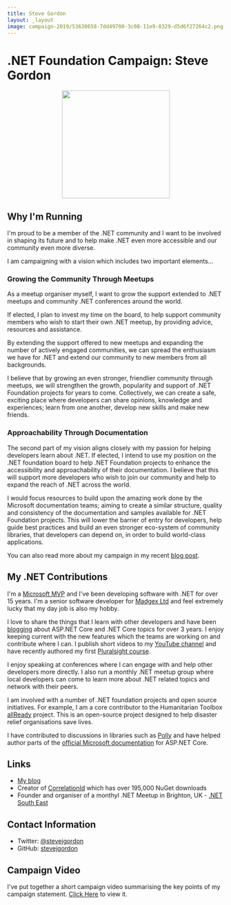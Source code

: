 ```yaml
---
title: Steve Gordon
layout: _layout
image: campaign-2019/53630658-7dd49700-3c08-11e9-8329-d5d6f27264c2.png
---
```


# .NET Foundation Campaign: Steve Gordon

<div align="center">
  <img src="campaign-2019/53630658-7dd49700-3c08-11e9-8329-d5d6f27264c2.png" width="250" />
</div>

## Why I'm Running
I'm proud to be a member of the .NET community and I want to be involved in shaping its future and to help make .NET even more accessible and our community even more diverse.

I am campaigning with a vision which includes two important elements...

### Growing the Community Through Meetups

As a meetup organiser myself, I want to grow the support extended to .NET meetups and community .NET conferences around the world.

If elected, I plan to invest my time on the board, to help support community members who wish to start their own .NET meetup, by providing advice, resources and assistance.

By extending the support offered to new meetups and expanding the number of actively engaged communities, we can spread the enthusiasm we have for .NET and extend our community to new members from all backgrounds.

I believe that by growing an even stronger, friendlier community through meetups, we will strengthen the growth, popularity and support of .NET Foundation projects for years to come. Collectively, we can create a safe, exciting place where developers can share opinions, knowledge and experiences; learn from one another, develop new skills and make new friends.

### Approachability Through Documentation

The second part of my vision aligns closely with my passion for helping developers learn about .NET. If elected, I intend to use my position on the .NET foundation board to help .NET Foundation projects to enhance the accessibility and approachability of their documentation. I believe that this will support more developers who wish to join our community and help to expand the reach of .NET across the world.

I would focus resources to build upon the amazing work done by the Microsoft documentation teams; aiming to create a similar structure, quality and consistency of the documentation and samples available for .NET Foundation projects. This will lower the barrier of entry for developers, help guide best practices and build an even stronger eco-system of community libraries, that developers can depend on, in order to build world-class applications.

You can also read more about my campaign in my recent [blog post](https://www.stevejgordon.co.uk/campaigning-for-a-dotnet-foundation-board-seat).

## My .NET Contributions

I'm a [Microsoft MVP](https://mvp.microsoft.com/en-us/PublicProfile/5002866?fullName=Steve%20Gordon) and I've been developing software with .NET for over 15 years. I'm a senior software developer for [Madgex Ltd](https://www.madgex.com) and feel extremely lucky that my day job is also my hobby.

I love to share the things that I learn with other developers and have been [blogging](https://www.stevejgordon.co.uk) about ASP.NET Core and .NET Core topics for over 3 years. I enjoy keeping current with the new features which the teams are working on and contribute where I can. I publish short videos to my [YouTube channel](https://www.youtube.com/c/stevegordon) and have recently authored my first [Pluralsight course](https://app.pluralsight.com/library/courses/aspdotnet-core-dependency-injection).

I enjoy speaking at conferences where I can engage with and help other developers more directly. I also run a monthly .NET meetup group where local developers can come to learn more about .NET related topics and network with their peers.

I am involved with a number of .NET foundation projects and open source initiatives. For example, I am a core contributor to the Humanitarian Toolbox [allReady](https://github.com/HTBox/allReady) project. This is an open-source project designed to help disaster relief organisations save lives.

I have contributed to discussions in libraries such as [Polly](https://github.com/App-vNext/Polly) and have helped author parts of the [official Microsoft documentation](https://docs.microsoft.com/en-us/aspnet/core/fundamentals/http-requests?view=aspnetcore-2.2) for ASP.NET Core.

## Links
* [My blog](https://www.stevejgordon.co.uk)
* Creator of [CorrelationId](https://github.com/stevejgordon/CorrelationId) which has over 195,000 NuGet downloads
* Founder and organiser of a monthyl .NET Meetup in Brighton, UK - [.NET South East](https://www.meetup.com/dotnetsoutheast)

## Contact Information
* Twitter: [@stevejgordon](https://twitter.com/stevejgordon)
* GitHub: [stevejgordon](https://github.com/stevejgordon)

## Campaign Video

I've put together a short campaign video summarising the key points of my campaign statement. [Click Here](https://youtu.be/WRWmMfZMMIw) to view it.
